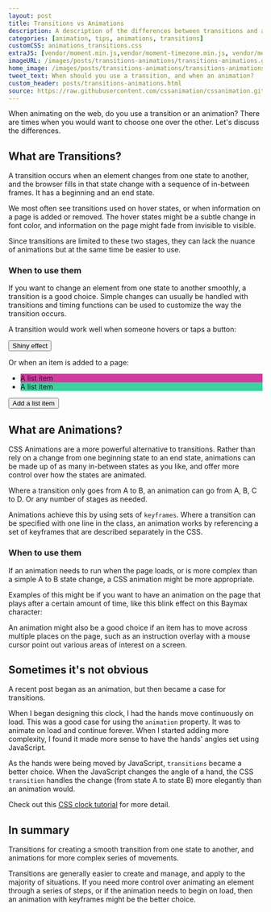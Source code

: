 ```yaml
---
layout: post
title: Transitions vs Animations
description: A description of the differences between transitions and animations in web animation.
categories: [animation, tips, animations, transitions]
customCSS: animations_transitions.css
extraJS: [vendor/moment.min.js,vendor/moment-timezone.min.js, vendor/moment-timezone-with-data-2010-2020.min.js, custom/list_items.js, custom/clocks.js]
imageURL: /images/posts/transitions-animations/transitions-animations.gif
home_image: /images/posts/transitions-animations/transitions-animations.png
tweet_text: When should you use a transition, and when an animation?
custom_header: posts/transitions-animations.html
source: https://raw.githubusercontent.com/cssanimation/cssanimation.github.io/master/_posts/2015-03-04-transition-vs-animation.md
---
```


When animating on the web, do you use a transition or an animation? There are times when you would want to choose one over the other. Let's discuss the differences.

## What are Transitions?

A transition occurs when an element changes from one state to another, and the browser fills in that state change with a sequence of in-between frames. It has a beginning and an end state.

We most often see transitions used on hover states, or when information on a page is added or removed. The hover states might be a subtle change in font color, and information on the page might fade from invisible to visible.

Since transitions are limited to these two stages, they can lack the nuance of animations but at the same time be easier to use.

### When to use them

If you want to change an element from one state to another smoothly, a transition is a good choice. Simple changes can usually be handled with transitions and timing functions can be used to customize the way the transition occurs.

A transition would work well when someone hovers or taps a button:

<section class="shiny demo-container tap-to-activate">
  <button>Shiny effect</button>
</section>

Or when an item is added to a page:

<section class="add-to-list swing demo-container">
  <ul>
    <li class="show" style="background-color: #d13c9e;">A list item</li>
    <li class="show" style="background-color: #3cd19e;">A list item</li>
  </ul>
  <button>Add a list item</button>
</section>

## What are Animations?

CSS Animations are a more powerful alternative to transitions. Rather than rely on a change from one beginning state to an end state, animations can be made up of as many in-between states as you like, and offer more control over how the states are animated.

Where a transition only goes from A to B, an animation can go from A, B, C to D. Or any number of stages as needed.

Animations achieve this by using sets of `keyframes`. Where a transition can be specified with one line in the class, an animation works by referencing a set of keyframes that are described separately in the CSS.

### When to use them

If an animation needs to run when the page loads, or is more complex than a simple A to B state change, a CSS animation might be more appropriate.

Examples of this might be if you want to have an animation on the page that plays after a certain amount of time, like this blink effect on this Baymax character:

<section class="demo-container baymax-container">
  <a href="http://codepen.io/donovanh/full/ZYaMjw/" class="baymax"></a>
</section>

An animation might also be a good choice if an item has to move across multiple places on the page, such as an instruction overlay with a mouse cursor point out various areas of interest on a screen.

## Sometimes it's not obvious

A recent post began as an animation, but then became a case for transitions.

<div class="demo-container clocks single local bounce">
  <article class="clock station">
    <div class="hours-container">
      <div class="hours angled"></div>
    </div>
    <div class="minutes-container">
      <div class="minutes angled"></div>
    </div>
    <div class="seconds-container">
      <div class="seconds"></div>
    </div>
  </article>
</div>

When I began designing this clock, I had the hands move continuously on load. This was a good case for using the `animation` property. It was to animate on load and continue forever. When I started adding more complexity, I found it made more sense to have the hands' angles set using JavaScript.

As the hands were being moved by JavaScript, `transitions` became a better choice. When the JavaScript changes the angle of a hand, the CSS `transition` handles the change (from state A to state B) more elegantly than an animation would.

Check out this [CSS clock tutorial](/clocks/) for more detail.

## In summary

Transitions for creating a smooth transition from one state to another, and animations for more complex series of movements.

Transitions are generally easier to create and manage, and apply to the majority of situations. If you need more control over animating an element through a series of steps, or if the animation needs to begin on load, then an animation with keyframes might be the better choice.


